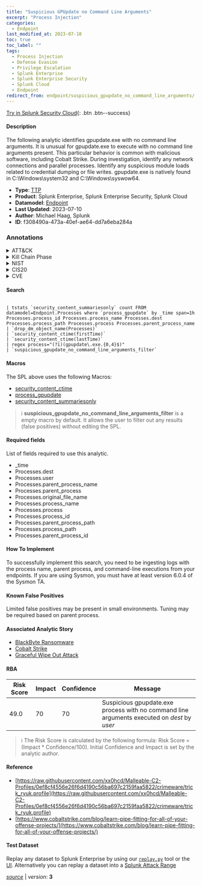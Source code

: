 ```yaml
---
title: "Suspicious GPUpdate no Command Line Arguments"
excerpt: "Process Injection"
categories:
  - Endpoint
last_modified_at: 2023-07-10
toc: true
toc_label: ""
tags:
  - Process Injection
  - Defense Evasion
  - Privilege Escalation
  - Splunk Enterprise
  - Splunk Enterprise Security
  - Splunk Cloud
  - Endpoint
redirect_from: endpoint/suspicious_gpupdate_no_command_line_arguments/
---
```




[Try in Splunk Security Cloud](https://www.splunk.com/en_us/cyber-security.html){: .btn .btn--success}

#### Description

The following analytic identifies gpupdate.exe with no command line arguments. It is unusual for gpupdate.exe to execute with no command line arguments present. This particular behavior is common with malicious software, including Cobalt Strike. During investigation, identify any network connections and parallel processes. Identify any suspicious module loads related to credential dumping or file writes. gpupdate.exe is natively found in C:\Windows\system32 and C:\Windows\syswow64.

- **Type**: [TTP](https://github.com/splunk/security_content/wiki/Detection-Analytic-Types)
- **Product**: Splunk Enterprise, Splunk Enterprise Security, Splunk Cloud
- **Datamodel**: [Endpoint](https://docs.splunk.com/Documentation/CIM/latest/User/Endpoint)
- **Last Updated**: 2023-07-10
- **Author**: Michael Haag, Splunk
- **ID**: f308490a-473a-40ef-ae64-dd7a6eba284a

### Annotations
<details>
  <summary>ATT&CK</summary>

<div markdown="1">

#### [ATT&CK](https://attack.mitre.org/)

| ID          | Technique   | Tactic         |
| ----------- | ----------- |--------------- |
| [T1055](https://attack.mitre.org/techniques/T1055/) | Process Injection | Defense Evasion, Privilege Escalation |

</div>
</details>


<details>
  <summary>Kill Chain Phase</summary>

<div markdown="1">

* Exploitation


</div>
</details>


<details>
  <summary>NIST</summary>

<div markdown="1">

* DE.CM



</div>
</details>

<details>
  <summary>CIS20</summary>

<div markdown="1">

* CIS 10



</div>
</details>

<details>
  <summary>CVE</summary>

<div markdown="1">


</div>
</details>


#### Search

```

| tstats `security_content_summariesonly` count FROM datamodel=Endpoint.Processes where `process_gpupdate` by _time span=1h  Processes.process_id Processes.process_name Processes.dest Processes.process_path Processes.process Processes.parent_process_name 
| `drop_dm_object_name(Processes)` 
| `security_content_ctime(firstTime)` 
| `security_content_ctime(lastTime)` 
| regex process="(?i)(gpupdate\.exe.{0,4}$)" 
| `suspicious_gpupdate_no_command_line_arguments_filter`
```

#### Macros
The SPL above uses the following Macros:
* [security_content_ctime](https://github.com/splunk/security_content/blob/develop/macros/security_content_ctime.yml)
* [process_gpupdate](https://github.com/splunk/security_content/blob/develop/macros/process_gpupdate.yml)
* [security_content_summariesonly](https://github.com/splunk/security_content/blob/develop/macros/security_content_summariesonly.yml)

> :information_source:
> **suspicious_gpupdate_no_command_line_arguments_filter** is a empty macro by default. It allows the user to filter out any results (false positives) without editing the SPL.



#### Required fields
List of fields required to use this analytic.
* _time
* Processes.dest
* Processes.user
* Processes.parent_process_name
* Processes.parent_process
* Processes.original_file_name
* Processes.process_name
* Processes.process
* Processes.process_id
* Processes.parent_process_path
* Processes.process_path
* Processes.parent_process_id



#### How To Implement
To successfully implement this search, you need to be ingesting logs with the process name, parent process, and command-line executions from your endpoints. If you are using Sysmon, you must have at least version 6.0.4 of the Sysmon TA.
#### Known False Positives
Limited false positives may be present in small environments. Tuning may be required based on parent process.

#### Associated Analytic Story
* [BlackByte Ransomware](/stories/blackbyte_ransomware)
* [Cobalt Strike](/stories/cobalt_strike)
* [Graceful Wipe Out Attack](/stories/graceful_wipe_out_attack)




#### RBA

| Risk Score  | Impact      | Confidence   | Message      |
| ----------- | ----------- |--------------|--------------|
| 49.0 | 70 | 70 | Suspicious gpupdate.exe process with no command line arguments executed on $dest$ by $user$ |


> :information_source:
> The Risk Score is calculated by the following formula: Risk Score = (Impact * Confidence/100). Initial Confidence and Impact is set by the analytic author.


#### Reference

* [https://raw.githubusercontent.com/xx0hcd/Malleable-C2-Profiles/0ef8cf4556e26f6d4190c56ba697c2159faa5822/crimeware/trick_ryuk.profile](https://raw.githubusercontent.com/xx0hcd/Malleable-C2-Profiles/0ef8cf4556e26f6d4190c56ba697c2159faa5822/crimeware/trick_ryuk.profile)
* [https://www.cobaltstrike.com/blog/learn-pipe-fitting-for-all-of-your-offense-projects/](https://www.cobaltstrike.com/blog/learn-pipe-fitting-for-all-of-your-offense-projects/)



#### Test Dataset
Replay any dataset to Splunk Enterprise by using our [`replay.py`](https://github.com/splunk/attack_data#using-replaypy) tool or the [UI](https://github.com/splunk/attack_data#using-ui).
Alternatively you can replay a dataset into a [Splunk Attack Range](https://github.com/splunk/attack_range#replay-dumps-into-attack-range-splunk-server)




[*source*](https://github.com/splunk/security_content/tree/develop/detections/endpoint/suspicious_gpupdate_no_command_line_arguments.yml) \| *version*: **3**